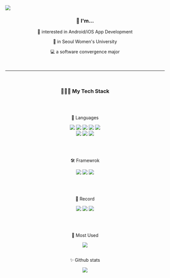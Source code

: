 <img src="https://capsule-render.vercel.app/api?type=transparent&color=auto&height=300&section=header&text=nakyung's%20Github!&fontSize=90&fontColor=7F52FF" />

<div align="center">
	<h3>👤  I'm... </h3>
	<p>👀 interested in Android/iOS App Development</p>
	<p>🏫 in Seoul Women's University</p>
	<p>💻 a software convergence major</p>
</div>
<br><hr><br>
<div align="center">
	<h3>👩🏻‍💻 My Tech Stack </h3>
	<br><br>
	<p>🔡 Languages </p>
</div>

<div align="center">
	<img src="https://img.shields.io/badge/Kotlin-7F52FF?style=flat&logo=Kotlin&logoColor=white" />	
	<img src="https://img.shields.io/badge/Swift-F05138?style=flat&logo=Swift&logoColor=white" />
	<img src="https://img.shields.io/badge/PHP-777BB4?style=flat&logo=Swift&logoColor=white" />
	<img src="https://img.shields.io/badge/JAVA-4B4B77?style=flat&logo=JAVA&logoColor=white" />
	<img src="https://img.shields.io/badge/CSS-1572B6?style=flat&logo=CSS3&logoColor=white" />
	<br>
	<img src="https://img.shields.io/badge/Python-3776AB?style=flat&logo=Python&logoColor=white" />
	<img src="https://img.shields.io/badge/HTML5-E34F26?style=flat&logo=HTML5&logoColor=white" />
	<img src="https://img.shields.io/badge/C++-00599C?style=flat&logo=C++&logoColor=white" />
</div>
<br><br><br>
<div align=center>
	<p>🛠️ Framewrok </p>
	<img src="https://img.shields.io/badge/Android Studio-3DDC84?style=flat&logo=Android Studio&logoColor=white" />
	<img src="https://img.shields.io/badge/Xcode-147EFB?style=flat&logo=Xcode&logoColor=white" />
	<img src="https://img.shields.io/badge/Visual Studio Code-007ACC?style=flat&logo=Visual Studio Code&logoColor=white" />
</div>
<br><br><br>
<div align=center>
	<p>📝 Record </p>
	<a href="https://github.com/nakyung128"><img src="https://img.shields.io/badge/Github-181717?style=flat&logo=Github&logoColor=white" /></a>
	<a href="https://p-rogramming.tistory.com"><img src="https://img.shields.io/badge/Tistory-181717?style=flat&logo=Tistory&logoColor=white" /></a>
	<a href="https://basalt-barberry-0ae.notion.site/ec9d0e1f28d845bd84bca180bb8d5e2e?v=36da809f387a4e2795d6881ab00f450b"><img src="https://img.shields.io/badge/Notion-181717?style=flat&logo=Notion&logoColor=white" /></a>
</div>
<br><br><br>
<div align="center">
	<p>🫶 Most Used</p>
	<img src="https://github-readme-stats.vercel.app/api/top-langs/?username=nakyung128&layout=compact"><br><br>
	<p>✨ Github stats</p>
	<img src="https://github-readme-stats.vercel.app/api?username=nakyung128&show_icons=true"><br><br>
</div>
